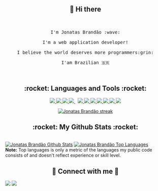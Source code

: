 <h2 align="center"> 👋 Hi there </h2>

<p align="center">
  <br><br>
  <samp>
    I'm Jonatas Brandão :wave:
    <br><br>
    I'm a web application developer!
    <br><br>
    I believe the world deserves more programmers:grin:
    <br><br>
    I'am Brazilian 🇧🇷
  </samp>
</p>

<br>

<h2 align="center"> :rocket: Languages and Tools :rocket:</h2>

<p align="center"> 
    <a href="https://developer.mozilla.org/en-US/docs/Web/JavaScript" target="_blank"> <img src="https://img.icons8.com/color/48/000000/javascript.png"/> </a> 
    <a href="https://www.w3.org/html/" target="_blank"> <img src="https://img.icons8.com/color/48/000000/html-5.png"/> </a> 
    <a href="https://www.w3schools.com/css/" target="_blank"> <img src="https://img.icons8.com/color/48/000000/css3.png"/> </a>  
    <a style="padding-right:8px;" href="https://nodejs.org" target="_blank"> <img src="https://img.icons8.com/color/48/000000/nodejs.png"/> </a> 
    <a href="https://git-scm.com/" target="_blank"> <img src="https://img.icons8.com/color/48/000000/git.png"/> </a>
    <a href="https://reactjs.org/" target="_blank"> <img src="https://img.icons8.com/color/48/000000/react-native.png"/> </a>
    <a href="https://www.w3.org/html/" target="_blank"> <img src="https://img.icons8.com/color/48/000000/postgreesql.png"/> </a>
    <a href="https://www.docker.com/" target="_blank"> <img src="https://img.icons8.com/color/48/000000/docker.png"/> </a>
    <a href="https://ubuntu.com/" target="_blank"> <img src="https://img.icons8.com/color/48/000000/ubuntu--v1.png"/> </a>
    <a href="https://www.mongodb.com/" target="_blank"> <img src="https://img.icons8.com/color/48/000000/mongodb.png"/> </a>
    <a href="https://www.apollographql.com/docs/" target="_blank"> <img src="https://img.icons8.com/color/48/000000/apollo.png"/> </a>
</p>

<p align="center">
    <a href="https://github.com/jonbrand/github-readme-streak-stats">
        <img title="🔥 Get streak stats for your profile at git.io/streak-stats" alt="Jonatas Brandão streak" src="https://github-readme-streak-stats.herokuapp.com/?user=jonbrand&theme=black-ice&hide_border=true&stroke=0000&background=060A0CD0"/>
    </a>
</p>

<h2 align="center"> :rocket: My Github Stats :rocket:</h2>

  <br/>
    <a href="https://github.com/jonbrand/github-readme-stats"><img alt="Jonatas Brandão Github Stats" src="https://github-readme-stats.vercel.app/api?username=jonbrand&show_icons=true&count_private=true&theme=react&hide_border=true&bg_color=0D1117" /></a>
  <a href="https://github.com/jonbrand/github-readme-stats"><img alt="Jonatas Brandão Top Languages" src="https://github-readme-stats.vercel.app/api/top-langs/?username=SubhamRaoniar28&langs_count=8&count_private=true&layout=compact&theme=react&hide_border=true&bg_color=0D1117" /></a>
  <br/>
  <b>Note:</b> Top languages is only a metric of the languages my public code consists of and doesn't reflect experience or skill level.

<br/>

<h2 align="center"> 🤙 Connect with me 🤙</h2>
<p align="center">

<a href = "https://www.linkedin.com/in/jonatas-brand%C3%A3o/"><img src="https://img.icons8.com/fluent/48/000000/linkedin.png"/></a>
<a href = "https://www.instagram.com/jon_brand/"><img src="https://img.icons8.com/fluent/48/000000/instagram-new.png"/></a>

</p>
